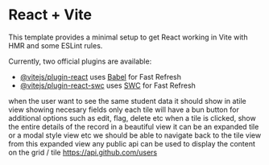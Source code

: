 # React + Vite

This template provides a minimal setup to get React working in Vite with HMR and some ESLint rules.

Currently, two official plugins are available:

- [@vitejs/plugin-react](https://github.com/vitejs/vite-plugin-react/blob/main/packages/plugin-react/README.md) uses [Babel](https://babeljs.io/) for Fast Refresh
- [@vitejs/plugin-react-swc](https://github.com/vitejs/vite-plugin-react-swc) uses [SWC](https://swc.rs/) for Fast Refresh

when the user want to see the same student data it should show in atile view showing necesary fields only each tile will have a bun button for additional options such as edit, flag, delete etc
when a tile is clicked, show the entire details of the record in a beautiful view it can be an expanded tile or a modal style view etc we should be able to navigate back to the tile view from this expanded view any public api can be used to display the content on the grid / tile
https://api.github.com/users